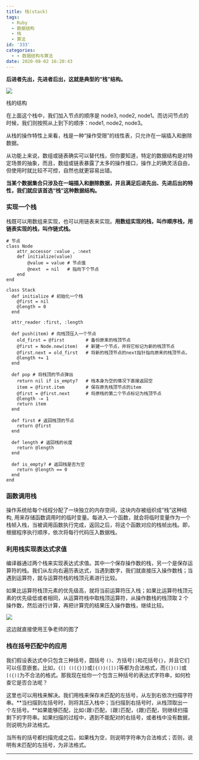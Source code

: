 ```yaml
---
title: 栈(stack)
tags:
  - Ruby
  - 数据结构
  - 栈
  - 算法
id: '333'
categories:
  - - 数据结构与算法
date: 2020-08-02 16:20:43
---
```


**后进者先出，先进者后出，这就是典型的“栈”结构。**

![](http://img.varsion.cn/blog-img/2020/08/image-1.png)

栈的结构

在上面这个栈中，我们加入节点的顺序是 node3, node2, node1。而访问节点的时候，我们则按照从上到下的顺序：node1, node2, node3。

从栈的操作特性上来看，栈是一种“操作受限”的线性表，只允许在一端插入和删除数据。

从功能上来说，数组或链表确实可以替代栈，但你要知道，特定的数据结构是对特定场景的抽象，而且，数组或链表暴露了太多的操作接口，操作上的确灵活自由，但使用时就比较不可控，自然也就更容易出错。

**当某个数据集合只涉及在一端插入和删除数据，并且满足后进先出、先进后出的特性，我们就应该首选“栈”这种数据结构。**

### 实现一个栈

栈既可以用数组来实现，也可以用链表来实现。**用数组实现的栈，叫作顺序栈，用链表实现的栈，叫作链式栈。**

```
# 节点
class Node
    attr_accessor :value , :next
    def initialize(value)
        @value = value # 节点值
        @next  = nil   # 指向下个节点
    end
end
```

```
class Stack
  def initialize # 初始化一个栈
    @first = nil
    @length = 0
  end

  attr_reader :first, :length
 
  def push(item) # 向栈顶压入一个节点
    old_first = @first        # 备份原来的栈顶节点
    @first = Node.new(item)   # 新建一个节点，并将它标记为新的栈顶节点
    @first.next = old_first   # 将新的栈顶节点的next指针指向原来的栈顶节点。
    @length += 1
  end
 
  def pop # 将栈顶的节点弹出
    return nil if is_empty?   # 栈本身为空的情况下直接返回空
    item = @first.item        # 保存原先栈顶节点的item
    @first = @first.next      # 将原栈的第二个节点标记为栈顶节点
    @length -= 1
    return item
  end
  
  def first # 返回栈顶的节点
    return @first
  end
 
  def length # 返回栈的长度
    return @length
  end
 
  def is_empty? # 返回栈是否为空
    return @length == 0
  end
end
```

### 函数调用栈

操作系统给每个线程分配了一块独立的内存空间，这块内存被组织成“栈”这种结构, 用来存储函数调用时的临时变量。每进入一个函数，就会将临时变量作为一个栈帧入栈，当被调用函数执行完成，返回之后，将这个函数对应的栈帧出栈。即，根据程序执行顺序，依次将每行代码压入数据栈。

### 利用栈实现表达式求值

编译器通过两个栈来实现表达式求值。其中一个保存操作数的栈，另一个是保存运算符的栈。我们从左向右遍历表达式，当遇到数字，我们就直接压入操作数栈；当遇到运算符，就与运算符栈的栈顶元素进行比较。

如果比运算符栈顶元素的优先级高，就将当前运算符压入栈；如果比运算符栈顶元素的优先级低或者相同，从运算符栈中取栈顶运算符，从操作数栈的栈顶取 2 个操作数，然后进行计算，再把计算完的结果压入操作数栈，继续比较。

![](https://static001.geekbang.org/resource/image/bc/00/bc77c8d33375750f1700eb7778551600.jpg)

这边就直接使用王争老师的图了

### 栈在括号匹配中的应用

我们假设表达式中只包含三种括号，圆括号 `()`、方括号`[]`和花括号`{}`，并且它们可以任意嵌套。比如，`{[] ()[{}]}`或`[{()}([])]`等都为合法格式，而`{[}()]`或`[({)]`为不合法的格式。那我现在给你一个包含三种括号的表达式字符串，如何检查它是否合法呢？

这里也可以用栈来解决。我们用栈来保存未匹配的左括号，从左到右依次扫描字符串。**当扫描到左括号时，则将其压入栈中；当扫描到右括号时，从栈顶取出一个左括号。**如果能够匹配，比如`(`跟`)`匹配，`[`跟`]`匹配，`{`跟`}`匹配，则继续扫描剩下的字符串。如果扫描的过程中，遇到不能配对的右括号，或者栈中没有数据，则说明为非法格式。

当所有的括号都扫描完成之后，如果栈为空，则说明字符串为合法格式；否则，说明有未匹配的左括号，为非法格式。

* * *